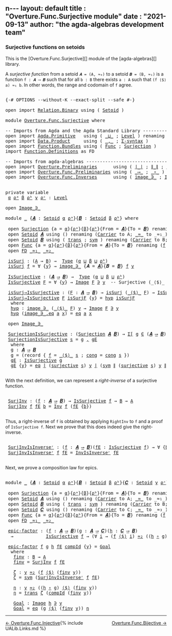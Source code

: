n---
layout: default
title : "Overture.Func.Surjective module"
date : "2021-09-13"
author: "the agda-algebras development team"
---

### <a id="surjective-functions-on-setoids">Surjective functions on setoids</a>

This is the [Overture.Func.Surjective][] module of the [agda-algebras][] library.

A *surjective function* from a setoid `𝑨 = (A, ≈₀)` to a setoid `𝑩 = (B, ≈₁)` is a function `f : 𝑨 ⟶ 𝑩` such that for all `b : B` there exists `a : A` such that `(f ⟨$⟩ a) ≈₁ b`.  In other words, the range and codomain of `f` agree.

<pre class="Agda">

<a id="546" class="Symbol">{-#</a> <a id="550" class="Keyword">OPTIONS</a> <a id="558" class="Pragma">--without-K</a> <a id="570" class="Pragma">--exact-split</a> <a id="584" class="Pragma">--safe</a> <a id="591" class="Symbol">#-}</a>

<a id="596" class="Keyword">open</a> <a id="601" class="Keyword">import</a> <a id="608" href="Relation.Binary.html" class="Module">Relation.Binary</a> <a id="624" class="Keyword">using</a> <a id="630" class="Symbol">(</a> <a id="632" href="Relation.Binary.Bundles.html#1009" class="Record">Setoid</a> <a id="639" class="Symbol">)</a>

<a id="642" class="Keyword">module</a> <a id="649" href="Overture.Func.Surjective.html" class="Module">Overture.Func.Surjective</a> <a id="674" class="Keyword">where</a>

<a id="681" class="Comment">-- Imports from Agda and the Agda Standard Library --------------------------</a>
<a id="759" class="Keyword">open</a> <a id="764" class="Keyword">import</a> <a id="771" href="Agda.Primitive.html" class="Module">Agda.Primitive</a>   <a id="788" class="Keyword">using</a> <a id="794" class="Symbol">(</a> <a id="796" href="Agda.Primitive.html#810" class="Primitive Operator">_⊔_</a> <a id="800" class="Symbol">;</a> <a id="802" href="Agda.Primitive.html#597" class="Postulate">Level</a> <a id="808" class="Symbol">)</a> <a id="810" class="Keyword">renaming</a> <a id="819" class="Symbol">(</a> <a id="821" href="Agda.Primitive.html#326" class="Primitive">Set</a> <a id="825" class="Symbol">to</a> <a id="828" class="Primitive">Type</a> <a id="833" class="Symbol">)</a>
<a id="835" class="Keyword">open</a> <a id="840" class="Keyword">import</a> <a id="847" href="Data.Product.html" class="Module">Data.Product</a>     <a id="864" class="Keyword">using</a> <a id="870" class="Symbol">(</a> <a id="872" href="Agda.Builtin.Sigma.html#236" class="InductiveConstructor Operator">_,_</a> <a id="876" class="Symbol">;</a> <a id="878" href="Data.Product.html#916" class="Function">Σ-syntax</a> <a id="887" class="Symbol">)</a>
<a id="889" class="Keyword">open</a> <a id="894" class="Keyword">import</a> <a id="901" href="Function.Bundles.html" class="Module">Function.Bundles</a> <a id="918" class="Keyword">using</a> <a id="924" class="Symbol">(</a> <a id="926" href="Function.Bundles.html#1868" class="Record">Func</a> <a id="931" class="Symbol">;</a> <a id="933" href="Function.Bundles.html#2677" class="Record">Surjection</a> <a id="944" class="Symbol">)</a>
<a id="946" class="Keyword">import</a> <a id="953" href="Function.Definitions.html" class="Module">Function.Definitions</a> <a id="974" class="Symbol">as</a> <a id="977" class="Module">FD</a>

<a id="981" class="Comment">-- Imports from agda-algebras -----------------------------------------------</a>
<a id="1059" class="Keyword">open</a> <a id="1064" class="Keyword">import</a> <a id="1071" href="Overture.Preliminaries.html" class="Module">Overture.Preliminaries</a>      <a id="1099" class="Keyword">using</a> <a id="1105" class="Symbol">(</a> <a id="1107" href="Overture.Preliminaries.html#4383" class="Function Operator">∣_∣</a> <a id="1111" class="Symbol">;</a> <a id="1113" href="Overture.Preliminaries.html#4421" class="Function Operator">∥_∥</a> <a id="1117" class="Symbol">;</a> <a id="1119" href="Overture.Preliminaries.html#5626" class="Function">∃-syntax</a> <a id="1128" class="Symbol">)</a>
<a id="1130" class="Keyword">open</a> <a id="1135" class="Keyword">import</a> <a id="1142" href="Overture.Func.Preliminaries.html" class="Module">Overture.Func.Preliminaries</a> <a id="1170" class="Keyword">using</a> <a id="1176" class="Symbol">(</a> <a id="1178" href="Overture.Func.Preliminaries.html#803" class="Function Operator">_⟶_</a> <a id="1182" class="Symbol">;</a> <a id="1184" href="Overture.Func.Preliminaries.html#968" class="Function Operator">_∘_</a> <a id="1188" class="Symbol">)</a>
<a id="1190" class="Keyword">open</a> <a id="1195" class="Keyword">import</a> <a id="1202" href="Overture.Func.Inverses.html" class="Module">Overture.Func.Inverses</a>      <a id="1230" class="Keyword">using</a> <a id="1236" class="Symbol">(</a> <a id="1238" href="Overture.Func.Inverses.html#1645" class="Datatype Operator">image_∋_</a> <a id="1247" class="Symbol">;</a> <a id="1249" href="Overture.Func.Inverses.html#1756" class="Datatype Operator">Image_∋_</a> <a id="1258" class="Symbol">;</a> <a id="1260" href="Overture.Func.Inverses.html#4290" class="Function">Inv</a> <a id="1264" class="Symbol">;</a> <a id="1266" href="Overture.Func.Inverses.html#5082" class="Function">InvIsInverseʳ</a> <a id="1280" class="Symbol">)</a>


<a id="1284" class="Keyword">private</a> <a id="1292" class="Keyword">variable</a>
 <a id="1302" href="Overture.Func.Surjective.html#1302" class="Generalizable">α</a> <a id="1304" href="Overture.Func.Surjective.html#1304" class="Generalizable">ρᵃ</a> <a id="1307" href="Overture.Func.Surjective.html#1307" class="Generalizable">β</a> <a id="1309" href="Overture.Func.Surjective.html#1309" class="Generalizable">ρᵇ</a> <a id="1312" href="Overture.Func.Surjective.html#1312" class="Generalizable">γ</a> <a id="1314" href="Overture.Func.Surjective.html#1314" class="Generalizable">ρᶜ</a> <a id="1317" class="Symbol">:</a> <a id="1319" href="Agda.Primitive.html#597" class="Postulate">Level</a>

<a id="1326" class="Keyword">open</a> <a id="1331" href="Overture.Func.Inverses.html#1756" class="Module Operator">Image_∋_</a>

<a id="1341" class="Keyword">module</a> <a id="1348" href="Overture.Func.Surjective.html#1348" class="Module">_</a> <a id="1350" class="Symbol">{</a><a id="1351" href="Overture.Func.Surjective.html#1351" class="Bound">𝑨</a> <a id="1353" class="Symbol">:</a> <a id="1355" href="Relation.Binary.Bundles.html#1009" class="Record">Setoid</a> <a id="1362" href="Overture.Func.Surjective.html#1302" class="Generalizable">α</a> <a id="1364" href="Overture.Func.Surjective.html#1304" class="Generalizable">ρᵃ</a><a id="1366" class="Symbol">}{</a><a id="1368" href="Overture.Func.Surjective.html#1368" class="Bound">𝑩</a> <a id="1370" class="Symbol">:</a> <a id="1372" href="Relation.Binary.Bundles.html#1009" class="Record">Setoid</a> <a id="1379" href="Overture.Func.Surjective.html#1307" class="Generalizable">β</a> <a id="1381" href="Overture.Func.Surjective.html#1309" class="Generalizable">ρᵇ</a><a id="1383" class="Symbol">}</a> <a id="1385" class="Keyword">where</a>

 <a id="1393" class="Keyword">open</a> <a id="1398" href="Function.Bundles.html#2677" class="Module">Surjection</a> <a id="1409" class="Symbol">{</a><a id="1410" class="Argument">a</a> <a id="1412" class="Symbol">=</a> <a id="1414" href="Overture.Func.Surjective.html#1362" class="Bound">α</a><a id="1415" class="Symbol">}{</a><a id="1417" href="Overture.Func.Surjective.html#1364" class="Bound">ρᵃ</a><a id="1419" class="Symbol">}{</a><a id="1421" href="Overture.Func.Surjective.html#1379" class="Bound">β</a><a id="1422" class="Symbol">}{</a><a id="1424" href="Overture.Func.Surjective.html#1381" class="Bound">ρᵇ</a><a id="1426" class="Symbol">}{</a><a id="1428" class="Argument">From</a> <a id="1433" class="Symbol">=</a> <a id="1435" href="Overture.Func.Surjective.html#1351" class="Bound">𝑨</a><a id="1436" class="Symbol">}{</a><a id="1438" class="Argument">To</a> <a id="1441" class="Symbol">=</a> <a id="1443" href="Overture.Func.Surjective.html#1368" class="Bound">𝑩</a><a id="1444" class="Symbol">}</a> <a id="1446" class="Keyword">renaming</a> <a id="1455" class="Symbol">(</a><a id="1456" href="Function.Bundles.html#2734" class="Field">f</a> <a id="1458" class="Symbol">to</a> <a id="1461" class="Field">_⟨$⟩_</a><a id="1466" class="Symbol">)</a>
 <a id="1469" class="Keyword">open</a> <a id="1474" href="Relation.Binary.Bundles.html#1009" class="Module">Setoid</a> <a id="1481" href="Overture.Func.Surjective.html#1351" class="Bound">𝑨</a> <a id="1483" class="Keyword">using</a> <a id="1489" class="Symbol">()</a> <a id="1492" class="Keyword">renaming</a> <a id="1501" class="Symbol">(</a><a id="1502" href="Relation.Binary.Bundles.html#1072" class="Field">Carrier</a> <a id="1510" class="Symbol">to</a> <a id="1513" class="Field">A</a><a id="1514" class="Symbol">;</a> <a id="1516" href="Relation.Binary.Bundles.html#1098" class="Field Operator">_≈_</a> <a id="1520" class="Symbol">to</a> <a id="1523" class="Field Operator">_≈₁_</a><a id="1527" class="Symbol">)</a>
 <a id="1530" class="Keyword">open</a> <a id="1535" href="Relation.Binary.Bundles.html#1009" class="Module">Setoid</a> <a id="1542" href="Overture.Func.Surjective.html#1368" class="Bound">𝑩</a> <a id="1544" class="Keyword">using</a> <a id="1550" class="Symbol">(</a> <a id="1552" href="Relation.Binary.Structures.html#1620" class="Function">trans</a> <a id="1558" class="Symbol">;</a> <a id="1560" href="Relation.Binary.Structures.html#1594" class="Function">sym</a> <a id="1564" class="Symbol">)</a> <a id="1566" class="Keyword">renaming</a> <a id="1575" class="Symbol">(</a><a id="1576" href="Relation.Binary.Bundles.html#1072" class="Field">Carrier</a> <a id="1584" class="Symbol">to</a> <a id="1587" class="Field">B</a><a id="1588" class="Symbol">;</a> <a id="1590" href="Relation.Binary.Bundles.html#1098" class="Field Operator">_≈_</a> <a id="1594" class="Symbol">to</a> <a id="1597" class="Field Operator">_≈₂_</a><a id="1601" class="Symbol">)</a>
 <a id="1604" class="Keyword">open</a> <a id="1609" href="Function.Bundles.html#1868" class="Module">Func</a> <a id="1614" class="Symbol">{</a><a id="1615" class="Argument">a</a> <a id="1617" class="Symbol">=</a> <a id="1619" href="Overture.Func.Surjective.html#1362" class="Bound">α</a><a id="1620" class="Symbol">}{</a><a id="1622" href="Overture.Func.Surjective.html#1364" class="Bound">ρᵃ</a><a id="1624" class="Symbol">}{</a><a id="1626" href="Overture.Func.Surjective.html#1379" class="Bound">β</a><a id="1627" class="Symbol">}{</a><a id="1629" href="Overture.Func.Surjective.html#1381" class="Bound">ρᵇ</a><a id="1631" class="Symbol">}{</a><a id="1633" class="Argument">From</a> <a id="1638" class="Symbol">=</a> <a id="1640" href="Overture.Func.Surjective.html#1351" class="Bound">𝑨</a><a id="1641" class="Symbol">}{</a><a id="1643" class="Argument">To</a> <a id="1646" class="Symbol">=</a> <a id="1648" href="Overture.Func.Surjective.html#1368" class="Bound">𝑩</a><a id="1649" class="Symbol">}</a> <a id="1651" class="Keyword">renaming</a> <a id="1660" class="Symbol">(</a><a id="1661" href="Function.Bundles.html#1919" class="Field">f</a> <a id="1663" class="Symbol">to</a> <a id="1666" class="Field">_⟨$⟩_</a> <a id="1672" class="Symbol">)</a>
 <a id="1675" class="Keyword">open</a> <a id="1680" href="Function.Definitions.html" class="Module">FD</a> <a id="1683" href="Overture.Func.Surjective.html#1523" class="Function Operator">_≈₁_</a> <a id="1688" href="Overture.Func.Surjective.html#1597" class="Field Operator">_≈₂_</a>

 <a id="1695" href="Overture.Func.Surjective.html#1695" class="Function">isSurj</a> <a id="1702" class="Symbol">:</a> <a id="1704" class="Symbol">(</a><a id="1705" href="Overture.Func.Surjective.html#1513" class="Function">A</a> <a id="1707" class="Symbol">→</a> <a id="1709" href="Overture.Func.Surjective.html#1587" class="Field">B</a><a id="1710" class="Symbol">)</a> <a id="1712" class="Symbol">→</a>  <a id="1715" href="Overture.Func.Surjective.html#828" class="Primitive">Type</a> <a id="1720" class="Symbol">(</a><a id="1721" href="Overture.Func.Surjective.html#1362" class="Bound">α</a> <a id="1723" href="Agda.Primitive.html#810" class="Primitive Operator">⊔</a> <a id="1725" href="Overture.Func.Surjective.html#1379" class="Bound">β</a> <a id="1727" href="Agda.Primitive.html#810" class="Primitive Operator">⊔</a> <a id="1729" href="Overture.Func.Surjective.html#1381" class="Bound">ρᵇ</a><a id="1731" class="Symbol">)</a>
 <a id="1734" href="Overture.Func.Surjective.html#1695" class="Function">isSurj</a> <a id="1741" href="Overture.Func.Surjective.html#1741" class="Bound">f</a> <a id="1743" class="Symbol">=</a> <a id="1745" class="Symbol">∀</a> <a id="1747" class="Symbol">{</a><a id="1748" href="Overture.Func.Surjective.html#1748" class="Bound">y</a><a id="1749" class="Symbol">}</a> <a id="1751" class="Symbol">→</a> <a id="1753" href="Overture.Func.Inverses.html#1645" class="Datatype Operator">image_∋_</a> <a id="1762" class="Symbol">{</a><a id="1763" class="Argument">𝑨</a> <a id="1765" class="Symbol">=</a> <a id="1767" href="Overture.Func.Surjective.html#1351" class="Bound">𝑨</a><a id="1768" class="Symbol">}{</a><a id="1770" class="Argument">𝑩</a> <a id="1772" class="Symbol">=</a> <a id="1774" href="Overture.Func.Surjective.html#1368" class="Bound">𝑩</a><a id="1775" class="Symbol">}</a> <a id="1777" href="Overture.Func.Surjective.html#1741" class="Bound">f</a> <a id="1779" href="Overture.Func.Surjective.html#1748" class="Bound">y</a>

 <a id="1783" href="Overture.Func.Surjective.html#1783" class="Function">IsSurjective</a> <a id="1796" class="Symbol">:</a> <a id="1798" class="Symbol">(</a><a id="1799" href="Overture.Func.Surjective.html#1351" class="Bound">𝑨</a> <a id="1801" href="Overture.Func.Preliminaries.html#803" class="Function Operator">⟶</a> <a id="1803" href="Overture.Func.Surjective.html#1368" class="Bound">𝑩</a><a id="1804" class="Symbol">)</a> <a id="1806" class="Symbol">→</a>  <a id="1809" href="Overture.Func.Surjective.html#828" class="Primitive">Type</a> <a id="1814" class="Symbol">(</a><a id="1815" href="Overture.Func.Surjective.html#1362" class="Bound">α</a> <a id="1817" href="Agda.Primitive.html#810" class="Primitive Operator">⊔</a> <a id="1819" href="Overture.Func.Surjective.html#1379" class="Bound">β</a> <a id="1821" href="Agda.Primitive.html#810" class="Primitive Operator">⊔</a> <a id="1823" href="Overture.Func.Surjective.html#1381" class="Bound">ρᵇ</a><a id="1825" class="Symbol">)</a>
 <a id="1828" href="Overture.Func.Surjective.html#1783" class="Function">IsSurjective</a> <a id="1841" href="Overture.Func.Surjective.html#1841" class="Bound">F</a> <a id="1843" class="Symbol">=</a> <a id="1845" class="Symbol">∀</a> <a id="1847" class="Symbol">{</a><a id="1848" href="Overture.Func.Surjective.html#1848" class="Bound">y</a><a id="1849" class="Symbol">}</a> <a id="1851" class="Symbol">→</a> <a id="1853" href="Overture.Func.Inverses.html#1756" class="Datatype Operator">Image</a> <a id="1859" href="Overture.Func.Surjective.html#1841" class="Bound">F</a> <a id="1861" href="Overture.Func.Inverses.html#1756" class="Datatype Operator">∋</a> <a id="1863" href="Overture.Func.Surjective.html#1848" class="Bound">y</a>  <a id="1866" class="Comment">-- Surjective (_⟨$⟩_ f)</a>

 <a id="1892" href="Overture.Func.Surjective.html#1892" class="Function">isSurj→IsSurjective</a> <a id="1912" class="Symbol">:</a> <a id="1914" class="Symbol">(</a><a id="1915" href="Overture.Func.Surjective.html#1915" class="Bound">F</a> <a id="1917" class="Symbol">:</a> <a id="1919" href="Overture.Func.Surjective.html#1351" class="Bound">𝑨</a> <a id="1921" href="Overture.Func.Preliminaries.html#803" class="Function Operator">⟶</a> <a id="1923" href="Overture.Func.Surjective.html#1368" class="Bound">𝑩</a><a id="1924" class="Symbol">)</a> <a id="1926" class="Symbol">→</a> <a id="1928" href="Overture.Func.Surjective.html#1695" class="Function">isSurj</a> <a id="1935" class="Symbol">(</a><a id="1936" href="Overture.Func.Surjective.html#1666" class="Field Operator">_⟨$⟩_</a> <a id="1942" href="Overture.Func.Surjective.html#1915" class="Bound">F</a><a id="1943" class="Symbol">)</a> <a id="1945" class="Symbol">→</a> <a id="1947" href="Overture.Func.Surjective.html#1783" class="Function">IsSurjective</a> <a id="1960" href="Overture.Func.Surjective.html#1915" class="Bound">F</a>
 <a id="1963" href="Overture.Func.Surjective.html#1892" class="Function">isSurj→IsSurjective</a> <a id="1983" href="Overture.Func.Surjective.html#1983" class="Bound">F</a> <a id="1985" href="Overture.Func.Surjective.html#1985" class="Bound">isSurjF</a> <a id="1993" class="Symbol">{</a><a id="1994" href="Overture.Func.Surjective.html#1994" class="Bound">y</a><a id="1995" class="Symbol">}</a> <a id="1997" class="Symbol">=</a> <a id="1999" href="Overture.Func.Surjective.html#2021" class="Function">hyp</a> <a id="2003" href="Overture.Func.Surjective.html#1985" class="Bound">isSurjF</a>
  <a id="2013" class="Keyword">where</a>
  <a id="2021" href="Overture.Func.Surjective.html#2021" class="Function">hyp</a> <a id="2025" class="Symbol">:</a> <a id="2027" href="Overture.Func.Inverses.html#1645" class="Datatype Operator">image_∋_</a> <a id="2036" class="Symbol">(</a><a id="2037" href="Overture.Func.Surjective.html#1666" class="Field Operator">_⟨$⟩_</a> <a id="2043" href="Overture.Func.Surjective.html#1983" class="Bound">F</a><a id="2044" class="Symbol">)</a> <a id="2046" href="Overture.Func.Surjective.html#1994" class="Bound">y</a> <a id="2048" class="Symbol">→</a> <a id="2050" href="Overture.Func.Inverses.html#1756" class="Datatype Operator">Image</a> <a id="2056" href="Overture.Func.Surjective.html#1983" class="Bound">F</a> <a id="2058" href="Overture.Func.Inverses.html#1756" class="Datatype Operator">∋</a> <a id="2060" href="Overture.Func.Surjective.html#1994" class="Bound">y</a>
  <a id="2064" href="Overture.Func.Surjective.html#2021" class="Function">hyp</a> <a id="2068" class="Symbol">(</a><a id="2069" href="Overture.Func.Inverses.html#1698" class="InductiveConstructor">image_∋_.eq</a> <a id="2081" href="Overture.Func.Surjective.html#2081" class="Bound">a</a> <a id="2083" href="Overture.Func.Surjective.html#2083" class="Bound">x</a><a id="2084" class="Symbol">)</a> <a id="2086" class="Symbol">=</a> <a id="2088" href="Overture.Func.Inverses.html#1812" class="InductiveConstructor">eq</a> <a id="2091" href="Overture.Func.Surjective.html#2081" class="Bound">a</a> <a id="2093" href="Overture.Func.Surjective.html#2083" class="Bound">x</a>

 <a id="2097" class="Keyword">open</a> <a id="2102" href="Overture.Func.Inverses.html#1756" class="Module Operator">Image_∋_</a>

 <a id="2113" href="Overture.Func.Surjective.html#2113" class="Function">SurjectionIsSurjective</a> <a id="2136" class="Symbol">:</a> <a id="2138" class="Symbol">(</a><a id="2139" href="Function.Bundles.html#2677" class="Record">Surjection</a> <a id="2150" href="Overture.Func.Surjective.html#1351" class="Bound">𝑨</a> <a id="2152" href="Overture.Func.Surjective.html#1368" class="Bound">𝑩</a><a id="2153" class="Symbol">)</a> <a id="2155" class="Symbol">→</a> <a id="2157" href="Data.Product.html#916" class="Function">Σ[</a> <a id="2160" href="Overture.Func.Surjective.html#2160" class="Bound">g</a> <a id="2162" href="Data.Product.html#916" class="Function">∈</a> <a id="2164" class="Symbol">(</a><a id="2165" href="Overture.Func.Surjective.html#1351" class="Bound">𝑨</a> <a id="2167" href="Overture.Func.Preliminaries.html#803" class="Function Operator">⟶</a> <a id="2169" href="Overture.Func.Surjective.html#1368" class="Bound">𝑩</a><a id="2170" class="Symbol">)</a> <a id="2172" href="Data.Product.html#916" class="Function">]</a> <a id="2174" class="Symbol">(</a><a id="2175" href="Overture.Func.Surjective.html#1783" class="Function">IsSurjective</a> <a id="2188" href="Overture.Func.Surjective.html#2160" class="Bound">g</a><a id="2189" class="Symbol">)</a>
 <a id="2192" href="Overture.Func.Surjective.html#2113" class="Function">SurjectionIsSurjective</a> <a id="2215" href="Overture.Func.Surjective.html#2215" class="Bound">s</a> <a id="2217" class="Symbol">=</a> <a id="2219" href="Overture.Func.Surjective.html#2236" class="Function">g</a> <a id="2221" href="Agda.Builtin.Sigma.html#236" class="InductiveConstructor Operator">,</a> <a id="2223" href="Overture.Func.Surjective.html#2295" class="Function">gE</a>
  <a id="2228" class="Keyword">where</a>
  <a id="2236" href="Overture.Func.Surjective.html#2236" class="Function">g</a> <a id="2238" class="Symbol">:</a> <a id="2240" href="Overture.Func.Surjective.html#1351" class="Bound">𝑨</a> <a id="2242" href="Overture.Func.Preliminaries.html#803" class="Function Operator">⟶</a> <a id="2244" href="Overture.Func.Surjective.html#1368" class="Bound">𝑩</a>
  <a id="2248" href="Overture.Func.Surjective.html#2236" class="Function">g</a> <a id="2250" class="Symbol">=</a> <a id="2252" class="Symbol">(</a><a id="2253" class="Keyword">record</a> <a id="2260" class="Symbol">{</a> <a id="2262" href="Function.Bundles.html#1919" class="Field">f</a> <a id="2264" class="Symbol">=</a> <a id="2266" href="Overture.Func.Surjective.html#1461" class="Field Operator">_⟨$⟩_</a> <a id="2272" href="Overture.Func.Surjective.html#2215" class="Bound">s</a> <a id="2274" class="Symbol">;</a> <a id="2276" href="Function.Bundles.html#1938" class="Field">cong</a> <a id="2281" class="Symbol">=</a> <a id="2283" href="Function.Bundles.html#2759" class="Field">cong</a> <a id="2288" href="Overture.Func.Surjective.html#2215" class="Bound">s</a> <a id="2290" class="Symbol">})</a>
  <a id="2295" href="Overture.Func.Surjective.html#2295" class="Function">gE</a> <a id="2298" class="Symbol">:</a> <a id="2300" href="Overture.Func.Surjective.html#1783" class="Function">IsSurjective</a> <a id="2313" href="Overture.Func.Surjective.html#2236" class="Function">g</a>
  <a id="2317" href="Overture.Func.Surjective.html#2295" class="Function">gE</a> <a id="2320" class="Symbol">{</a><a id="2321" href="Overture.Func.Surjective.html#2321" class="Bound">y</a><a id="2322" class="Symbol">}</a> <a id="2324" class="Symbol">=</a> <a id="2326" href="Overture.Func.Inverses.html#1812" class="InductiveConstructor">eq</a> <a id="2329" href="Overture.Preliminaries.html#4383" class="Function Operator">∣</a> <a id="2331" class="Symbol">(</a><a id="2332" href="Function.Bundles.html#2802" class="Field">surjective</a> <a id="2343" href="Overture.Func.Surjective.html#2215" class="Bound">s</a><a id="2344" class="Symbol">)</a> <a id="2346" href="Overture.Func.Surjective.html#2321" class="Bound">y</a> <a id="2348" href="Overture.Preliminaries.html#4383" class="Function Operator">∣</a> <a id="2350" class="Symbol">(</a><a id="2351" href="Relation.Binary.Structures.html#1594" class="Function">sym</a> <a id="2355" href="Overture.Preliminaries.html#4421" class="Function Operator">∥</a> <a id="2357" class="Symbol">(</a><a id="2358" href="Function.Bundles.html#2802" class="Field">surjective</a> <a id="2369" href="Overture.Func.Surjective.html#2215" class="Bound">s</a><a id="2370" class="Symbol">)</a> <a id="2372" href="Overture.Func.Surjective.html#2321" class="Bound">y</a> <a id="2374" href="Overture.Preliminaries.html#4421" class="Function Operator">∥</a><a id="2375" class="Symbol">)</a>

</pre>

With the next definition, we can represent a *right-inverse* of a surjective function.

<pre class="Agda">

 <a id="2493" href="Overture.Func.Surjective.html#2493" class="Function">SurjInv</a> <a id="2501" class="Symbol">:</a> <a id="2503" class="Symbol">(</a><a id="2504" href="Overture.Func.Surjective.html#2504" class="Bound">f</a> <a id="2506" class="Symbol">:</a> <a id="2508" href="Overture.Func.Surjective.html#1351" class="Bound">𝑨</a> <a id="2510" href="Overture.Func.Preliminaries.html#803" class="Function Operator">⟶</a> <a id="2512" href="Overture.Func.Surjective.html#1368" class="Bound">𝑩</a><a id="2513" class="Symbol">)</a> <a id="2515" class="Symbol">→</a> <a id="2517" href="Overture.Func.Surjective.html#1783" class="Function">IsSurjective</a> <a id="2530" href="Overture.Func.Surjective.html#2504" class="Bound">f</a> <a id="2532" class="Symbol">→</a> <a id="2534" href="Overture.Func.Surjective.html#1587" class="Field">B</a> <a id="2536" class="Symbol">→</a> <a id="2538" href="Overture.Func.Surjective.html#1513" class="Function">A</a>
 <a id="2541" href="Overture.Func.Surjective.html#2493" class="Function">SurjInv</a> <a id="2549" href="Overture.Func.Surjective.html#2549" class="Bound">f</a> <a id="2551" href="Overture.Func.Surjective.html#2551" class="Bound">fE</a> <a id="2554" href="Overture.Func.Surjective.html#2554" class="Bound">b</a> <a id="2556" class="Symbol">=</a> <a id="2558" href="Overture.Func.Inverses.html#4290" class="Function">Inv</a> <a id="2562" href="Overture.Func.Surjective.html#2549" class="Bound">f</a> <a id="2564" class="Symbol">(</a><a id="2565" href="Overture.Func.Surjective.html#2551" class="Bound">fE</a> <a id="2568" class="Symbol">{</a><a id="2569" href="Overture.Func.Surjective.html#2554" class="Bound">b</a><a id="2570" class="Symbol">})</a>

</pre>

Thus, a right-inverse of `f` is obtained by applying `RightInv` to `f` and a proof of `IsSurjective f`.  Next we prove that this does indeed give the right-inverse.

<pre class="Agda">

 <a id="2767" href="Overture.Func.Surjective.html#2767" class="Function">SurjInvIsInverseʳ</a> <a id="2785" class="Symbol">:</a> <a id="2787" class="Symbol">(</a><a id="2788" href="Overture.Func.Surjective.html#2788" class="Bound">f</a> <a id="2790" class="Symbol">:</a> <a id="2792" href="Overture.Func.Surjective.html#1351" class="Bound">𝑨</a> <a id="2794" href="Overture.Func.Preliminaries.html#803" class="Function Operator">⟶</a> <a id="2796" href="Overture.Func.Surjective.html#1368" class="Bound">𝑩</a><a id="2797" class="Symbol">)(</a><a id="2799" href="Overture.Func.Surjective.html#2799" class="Bound">fE</a> <a id="2802" class="Symbol">:</a> <a id="2804" href="Overture.Func.Surjective.html#1783" class="Function">IsSurjective</a> <a id="2817" href="Overture.Func.Surjective.html#2788" class="Bound">f</a><a id="2818" class="Symbol">)</a> <a id="2820" class="Symbol">→</a> <a id="2822" class="Symbol">∀</a> <a id="2824" class="Symbol">{</a><a id="2825" href="Overture.Func.Surjective.html#2825" class="Bound">b</a><a id="2826" class="Symbol">}</a> <a id="2828" class="Symbol">→</a> <a id="2830" class="Symbol">(</a><a id="2831" href="Overture.Func.Surjective.html#2788" class="Bound">f</a> <a id="2833" href="Overture.Func.Surjective.html#1666" class="Field Operator">⟨$⟩</a> <a id="2837" class="Symbol">((</a><a id="2839" href="Overture.Func.Surjective.html#2493" class="Function">SurjInv</a> <a id="2847" href="Overture.Func.Surjective.html#2788" class="Bound">f</a> <a id="2849" href="Overture.Func.Surjective.html#2799" class="Bound">fE</a><a id="2851" class="Symbol">)</a> <a id="2853" href="Overture.Func.Surjective.html#2825" class="Bound">b</a><a id="2854" class="Symbol">))</a> <a id="2857" href="Overture.Func.Surjective.html#1597" class="Field Operator">≈₂</a> <a id="2860" href="Overture.Func.Surjective.html#2825" class="Bound">b</a>
 <a id="2863" href="Overture.Func.Surjective.html#2767" class="Function">SurjInvIsInverseʳ</a> <a id="2881" href="Overture.Func.Surjective.html#2881" class="Bound">f</a> <a id="2883" href="Overture.Func.Surjective.html#2883" class="Bound">fE</a> <a id="2886" class="Symbol">=</a> <a id="2888" href="Overture.Func.Inverses.html#5082" class="Function">InvIsInverseʳ</a> <a id="2902" href="Overture.Func.Surjective.html#2883" class="Bound">fE</a>

</pre>

Next, we prove a composition law for epics.

<pre class="Agda">

<a id="2977" class="Keyword">module</a> <a id="2984" href="Overture.Func.Surjective.html#2984" class="Module">_</a> <a id="2986" class="Symbol">{</a><a id="2987" href="Overture.Func.Surjective.html#2987" class="Bound">𝑨</a> <a id="2989" class="Symbol">:</a> <a id="2991" href="Relation.Binary.Bundles.html#1009" class="Record">Setoid</a> <a id="2998" href="Overture.Func.Surjective.html#1302" class="Generalizable">α</a> <a id="3000" href="Overture.Func.Surjective.html#1304" class="Generalizable">ρᵃ</a><a id="3002" class="Symbol">}{</a><a id="3004" href="Overture.Func.Surjective.html#3004" class="Bound">𝑩</a> <a id="3006" class="Symbol">:</a> <a id="3008" href="Relation.Binary.Bundles.html#1009" class="Record">Setoid</a> <a id="3015" href="Overture.Func.Surjective.html#1307" class="Generalizable">β</a> <a id="3017" href="Overture.Func.Surjective.html#1309" class="Generalizable">ρᵇ</a><a id="3019" class="Symbol">}{</a><a id="3021" href="Overture.Func.Surjective.html#3021" class="Bound">𝑪</a> <a id="3023" class="Symbol">:</a> <a id="3025" href="Relation.Binary.Bundles.html#1009" class="Record">Setoid</a> <a id="3032" href="Overture.Func.Surjective.html#1312" class="Generalizable">γ</a> <a id="3034" href="Overture.Func.Surjective.html#1314" class="Generalizable">ρᶜ</a><a id="3036" class="Symbol">}</a> <a id="3038" class="Keyword">where</a>

 <a id="3046" class="Keyword">open</a> <a id="3051" href="Function.Bundles.html#2677" class="Module">Surjection</a> <a id="3062" class="Symbol">{</a><a id="3063" class="Argument">a</a> <a id="3065" class="Symbol">=</a> <a id="3067" href="Overture.Func.Surjective.html#2998" class="Bound">α</a><a id="3068" class="Symbol">}{</a><a id="3070" href="Overture.Func.Surjective.html#3000" class="Bound">ρᵃ</a><a id="3072" class="Symbol">}{</a><a id="3074" href="Overture.Func.Surjective.html#3015" class="Bound">β</a><a id="3075" class="Symbol">}{</a><a id="3077" href="Overture.Func.Surjective.html#3017" class="Bound">ρᵇ</a><a id="3079" class="Symbol">}{</a><a id="3081" class="Argument">From</a> <a id="3086" class="Symbol">=</a> <a id="3088" href="Overture.Func.Surjective.html#2987" class="Bound">𝑨</a><a id="3089" class="Symbol">}{</a><a id="3091" class="Argument">To</a> <a id="3094" class="Symbol">=</a> <a id="3096" href="Overture.Func.Surjective.html#3004" class="Bound">𝑩</a><a id="3097" class="Symbol">}</a> <a id="3099" class="Keyword">renaming</a> <a id="3108" class="Symbol">(</a><a id="3109" href="Function.Bundles.html#2734" class="Field">f</a> <a id="3111" class="Symbol">to</a> <a id="3114" class="Field">_⟨$⟩_</a><a id="3119" class="Symbol">)</a>
 <a id="3122" class="Keyword">open</a> <a id="3127" href="Relation.Binary.Bundles.html#1009" class="Module">Setoid</a> <a id="3134" href="Overture.Func.Surjective.html#2987" class="Bound">𝑨</a> <a id="3136" class="Keyword">using</a> <a id="3142" class="Symbol">()</a> <a id="3145" class="Keyword">renaming</a> <a id="3154" class="Symbol">(</a><a id="3155" href="Relation.Binary.Bundles.html#1072" class="Field">Carrier</a> <a id="3163" class="Symbol">to</a> <a id="3166" class="Field">A</a><a id="3167" class="Symbol">;</a> <a id="3169" href="Relation.Binary.Bundles.html#1098" class="Field Operator">_≈_</a> <a id="3173" class="Symbol">to</a> <a id="3176" class="Field Operator">_≈₁_</a><a id="3180" class="Symbol">)</a>
 <a id="3183" class="Keyword">open</a> <a id="3188" href="Relation.Binary.Bundles.html#1009" class="Module">Setoid</a> <a id="3195" href="Overture.Func.Surjective.html#3004" class="Bound">𝑩</a> <a id="3197" class="Keyword">using</a> <a id="3203" class="Symbol">(</a> <a id="3205" href="Relation.Binary.Structures.html#1620" class="Function">trans</a> <a id="3211" class="Symbol">;</a> <a id="3213" href="Relation.Binary.Structures.html#1594" class="Function">sym</a> <a id="3217" class="Symbol">)</a> <a id="3219" class="Keyword">renaming</a> <a id="3228" class="Symbol">(</a><a id="3229" href="Relation.Binary.Bundles.html#1072" class="Field">Carrier</a> <a id="3237" class="Symbol">to</a> <a id="3240" class="Field">B</a><a id="3241" class="Symbol">;</a> <a id="3243" href="Relation.Binary.Bundles.html#1098" class="Field Operator">_≈_</a> <a id="3247" class="Symbol">to</a> <a id="3250" class="Field Operator">_≈₂_</a><a id="3254" class="Symbol">)</a>
 <a id="3257" class="Keyword">open</a> <a id="3262" href="Relation.Binary.Bundles.html#1009" class="Module">Setoid</a> <a id="3269" href="Overture.Func.Surjective.html#3021" class="Bound">𝑪</a> <a id="3271" class="Keyword">using</a> <a id="3277" class="Symbol">()</a> <a id="3280" class="Keyword">renaming</a> <a id="3289" class="Symbol">(</a><a id="3290" href="Relation.Binary.Bundles.html#1072" class="Field">Carrier</a> <a id="3298" class="Symbol">to</a> <a id="3301" class="Field">C</a><a id="3302" class="Symbol">;</a> <a id="3304" href="Relation.Binary.Bundles.html#1098" class="Field Operator">_≈_</a> <a id="3308" class="Symbol">to</a> <a id="3311" class="Field Operator">_≈₃_</a><a id="3315" class="Symbol">)</a>
 <a id="3318" class="Keyword">open</a> <a id="3323" href="Function.Bundles.html#1868" class="Module">Func</a> <a id="3328" class="Symbol">{</a><a id="3329" class="Argument">a</a> <a id="3331" class="Symbol">=</a> <a id="3333" href="Overture.Func.Surjective.html#2998" class="Bound">α</a><a id="3334" class="Symbol">}{</a><a id="3336" href="Overture.Func.Surjective.html#3000" class="Bound">ρᵃ</a><a id="3338" class="Symbol">}{</a><a id="3340" href="Overture.Func.Surjective.html#3015" class="Bound">β</a><a id="3341" class="Symbol">}{</a><a id="3343" href="Overture.Func.Surjective.html#3017" class="Bound">ρᵇ</a><a id="3345" class="Symbol">}{</a><a id="3347" class="Argument">From</a> <a id="3352" class="Symbol">=</a> <a id="3354" href="Overture.Func.Surjective.html#2987" class="Bound">𝑨</a><a id="3355" class="Symbol">}{</a><a id="3357" class="Argument">To</a> <a id="3360" class="Symbol">=</a> <a id="3362" href="Overture.Func.Surjective.html#3004" class="Bound">𝑩</a><a id="3363" class="Symbol">}</a> <a id="3365" class="Keyword">renaming</a> <a id="3374" class="Symbol">(</a><a id="3375" href="Function.Bundles.html#1919" class="Field">f</a> <a id="3377" class="Symbol">to</a> <a id="3380" class="Field">_⟨$⟩_</a> <a id="3386" class="Symbol">)</a>
 <a id="3389" class="Keyword">open</a> <a id="3394" href="Function.Definitions.html" class="Module">FD</a> <a id="3397" href="Overture.Func.Surjective.html#3176" class="Function Operator">_≈₁_</a> <a id="3402" href="Overture.Func.Surjective.html#3250" class="Function Operator">_≈₂_</a>

 <a id="3409" href="Overture.Func.Surjective.html#3409" class="Function">epic-factor</a> <a id="3421" class="Symbol">:</a> <a id="3423" class="Symbol">(</a><a id="3424" href="Overture.Func.Surjective.html#3424" class="Bound">f</a> <a id="3426" class="Symbol">:</a> <a id="3428" href="Overture.Func.Surjective.html#2987" class="Bound">𝑨</a> <a id="3430" href="Overture.Func.Preliminaries.html#803" class="Function Operator">⟶</a> <a id="3432" href="Overture.Func.Surjective.html#3004" class="Bound">𝑩</a><a id="3433" class="Symbol">)(</a><a id="3435" href="Overture.Func.Surjective.html#3435" class="Bound">g</a> <a id="3437" class="Symbol">:</a> <a id="3439" href="Overture.Func.Surjective.html#2987" class="Bound">𝑨</a> <a id="3441" href="Overture.Func.Preliminaries.html#803" class="Function Operator">⟶</a> <a id="3443" href="Overture.Func.Surjective.html#3021" class="Bound">𝑪</a><a id="3444" class="Symbol">)(</a><a id="3446" href="Overture.Func.Surjective.html#3446" class="Bound">h</a> <a id="3448" class="Symbol">:</a> <a id="3450" href="Overture.Func.Surjective.html#3021" class="Bound">𝑪</a> <a id="3452" href="Overture.Func.Preliminaries.html#803" class="Function Operator">⟶</a> <a id="3454" href="Overture.Func.Surjective.html#3004" class="Bound">𝑩</a><a id="3455" class="Symbol">)</a>
  <a id="3459" class="Symbol">→</a>            <a id="3472" href="Overture.Func.Surjective.html#1783" class="Function">IsSurjective</a> <a id="3485" href="Overture.Func.Surjective.html#3424" class="Bound">f</a> <a id="3487" class="Symbol">→</a> <a id="3489" class="Symbol">(∀</a> <a id="3492" href="Overture.Func.Surjective.html#3492" class="Bound">i</a> <a id="3494" class="Symbol">→</a> <a id="3496" class="Symbol">(</a><a id="3497" href="Overture.Func.Surjective.html#3424" class="Bound">f</a> <a id="3499" href="Overture.Func.Surjective.html#3380" class="Field Operator">⟨$⟩</a> <a id="3503" href="Overture.Func.Surjective.html#3492" class="Bound">i</a><a id="3504" class="Symbol">)</a> <a id="3506" href="Overture.Func.Surjective.html#3250" class="Function Operator">≈₂</a> <a id="3509" class="Symbol">((</a><a id="3511" href="Overture.Func.Surjective.html#3446" class="Bound">h</a> <a id="3513" href="Overture.Func.Preliminaries.html#968" class="Function Operator">∘</a> <a id="3515" href="Overture.Func.Surjective.html#3435" class="Bound">g</a><a id="3516" class="Symbol">)</a> <a id="3518" href="Overture.Func.Surjective.html#3380" class="Field Operator">⟨$⟩</a> <a id="3522" href="Overture.Func.Surjective.html#3492" class="Bound">i</a><a id="3523" class="Symbol">))</a> <a id="3526" class="Symbol">→</a> <a id="3528" href="Overture.Func.Surjective.html#1783" class="Function">IsSurjective</a> <a id="3541" href="Overture.Func.Surjective.html#3446" class="Bound">h</a>

 <a id="3545" href="Overture.Func.Surjective.html#3409" class="Function">epic-factor</a> <a id="3557" href="Overture.Func.Surjective.html#3557" class="Bound">f</a> <a id="3559" href="Overture.Func.Surjective.html#3559" class="Bound">g</a> <a id="3561" href="Overture.Func.Surjective.html#3561" class="Bound">h</a> <a id="3563" href="Overture.Func.Surjective.html#3563" class="Bound">fE</a> <a id="3566" href="Overture.Func.Surjective.html#3566" class="Bound">compId</a> <a id="3573" class="Symbol">{</a><a id="3574" href="Overture.Func.Surjective.html#3574" class="Bound">y</a><a id="3575" class="Symbol">}</a> <a id="3577" class="Symbol">=</a> <a id="3579" href="Overture.Func.Surjective.html#3770" class="Function">Goal</a>
  <a id="3586" class="Keyword">where</a>
   <a id="3595" href="Overture.Func.Surjective.html#3595" class="Function">finv</a> <a id="3600" class="Symbol">:</a> <a id="3602" href="Overture.Func.Surjective.html#3240" class="Function">B</a> <a id="3604" class="Symbol">→</a> <a id="3606" href="Overture.Func.Surjective.html#3166" class="Function">A</a>
   <a id="3611" href="Overture.Func.Surjective.html#3595" class="Function">finv</a> <a id="3616" class="Symbol">=</a> <a id="3618" href="Overture.Func.Surjective.html#2493" class="Function">SurjInv</a> <a id="3626" href="Overture.Func.Surjective.html#3557" class="Bound">f</a> <a id="3628" href="Overture.Func.Surjective.html#3563" class="Bound">fE</a>

   <a id="3635" href="Overture.Func.Surjective.html#3635" class="Function">ζ</a> <a id="3637" class="Symbol">:</a> <a id="3639" href="Overture.Func.Surjective.html#3574" class="Bound">y</a> <a id="3641" href="Overture.Func.Surjective.html#3250" class="Function Operator">≈₂</a> <a id="3644" class="Symbol">(</a><a id="3645" href="Overture.Func.Surjective.html#3557" class="Bound">f</a> <a id="3647" href="Overture.Func.Surjective.html#3380" class="Field Operator">⟨$⟩</a> <a id="3651" class="Symbol">(</a><a id="3652" href="Overture.Func.Surjective.html#3595" class="Function">finv</a> <a id="3657" href="Overture.Func.Surjective.html#3574" class="Bound">y</a><a id="3658" class="Symbol">))</a>
   <a id="3664" href="Overture.Func.Surjective.html#3635" class="Function">ζ</a> <a id="3666" class="Symbol">=</a> <a id="3668" href="Relation.Binary.Structures.html#1594" class="Function">sym</a> <a id="3672" class="Symbol">(</a><a id="3673" href="Overture.Func.Surjective.html#2767" class="Function">SurjInvIsInverseʳ</a> <a id="3691" href="Overture.Func.Surjective.html#3557" class="Bound">f</a> <a id="3693" href="Overture.Func.Surjective.html#3563" class="Bound">fE</a><a id="3695" class="Symbol">)</a>

   <a id="3701" href="Overture.Func.Surjective.html#3701" class="Function">η</a> <a id="3703" class="Symbol">:</a> <a id="3705" href="Overture.Func.Surjective.html#3574" class="Bound">y</a> <a id="3707" href="Overture.Func.Surjective.html#3250" class="Function Operator">≈₂</a> <a id="3710" class="Symbol">((</a><a id="3712" href="Overture.Func.Surjective.html#3561" class="Bound">h</a> <a id="3714" href="Overture.Func.Preliminaries.html#968" class="Function Operator">∘</a> <a id="3716" href="Overture.Func.Surjective.html#3559" class="Bound">g</a><a id="3717" class="Symbol">)</a> <a id="3719" href="Overture.Func.Surjective.html#3380" class="Field Operator">⟨$⟩</a> <a id="3723" class="Symbol">(</a><a id="3724" href="Overture.Func.Surjective.html#3595" class="Function">finv</a> <a id="3729" href="Overture.Func.Surjective.html#3574" class="Bound">y</a><a id="3730" class="Symbol">))</a>
   <a id="3736" href="Overture.Func.Surjective.html#3701" class="Function">η</a> <a id="3738" class="Symbol">=</a> <a id="3740" href="Relation.Binary.Structures.html#1620" class="Function">trans</a> <a id="3746" href="Overture.Func.Surjective.html#3635" class="Function">ζ</a> <a id="3748" class="Symbol">(</a><a id="3749" href="Overture.Func.Surjective.html#3566" class="Bound">compId</a> <a id="3756" class="Symbol">(</a><a id="3757" href="Overture.Func.Surjective.html#3595" class="Function">finv</a> <a id="3762" href="Overture.Func.Surjective.html#3574" class="Bound">y</a><a id="3763" class="Symbol">))</a>

   <a id="3770" href="Overture.Func.Surjective.html#3770" class="Function">Goal</a> <a id="3775" class="Symbol">:</a> <a id="3777" href="Overture.Func.Inverses.html#1756" class="Datatype Operator">Image</a> <a id="3783" href="Overture.Func.Surjective.html#3561" class="Bound">h</a> <a id="3785" href="Overture.Func.Inverses.html#1756" class="Datatype Operator">∋</a> <a id="3787" href="Overture.Func.Surjective.html#3574" class="Bound">y</a>
   <a id="3792" href="Overture.Func.Surjective.html#3770" class="Function">Goal</a> <a id="3797" class="Symbol">=</a> <a id="3799" href="Overture.Func.Inverses.html#1812" class="InductiveConstructor">eq</a> <a id="3802" class="Symbol">(</a><a id="3803" href="Overture.Func.Surjective.html#3559" class="Bound">g</a> <a id="3805" href="Overture.Func.Surjective.html#3380" class="Field Operator">⟨$⟩</a> <a id="3809" class="Symbol">(</a><a id="3810" href="Overture.Func.Surjective.html#3595" class="Function">finv</a> <a id="3815" href="Overture.Func.Surjective.html#3574" class="Bound">y</a><a id="3816" class="Symbol">))</a> <a id="3819" href="Overture.Func.Surjective.html#3701" class="Function">η</a>
</pre>


--------------------------------------

<span style="float:left;">[← Overture.Func.Injective](Overture.Func.Injective.html)</span>
<span style="float:right;">[Overture.Func.Bijective →](Overture.Func.Bijective.html)</span>

{% include UALib.Links.md %}

